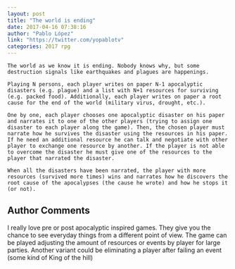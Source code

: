 ```yaml
---
layout: post
title: "The world is ending"
date: 2017-04-16 07:38:16
author: "Pablo López"
link: "https://twitter.com/yopablotv"
categories: 2017 rpg
---
```

```
The world as we know it is ending. Nobody knows why, but some destruction signals like earthquakes and plagues are happenings.

Playing N persons, each player writes on paper N-1 apocalyptic disasters (e.g. plague) and a list with N+1 resources for surviving (e.g. packed food). Additionally, each player writes on paper a root cause for the end of the world (military virus, drought, etc.).

One by one, each player chooses one apocalyptic disaster on his paper and narrates it to one of the other players (trying to assign one disaster to each player along the game). Then, the chosen player must narrate how he survives the disaster using the resources in his paper. If he need an additional resource he can talk and negotiate with other player to exchange one resource by another. If the player is not able to overcome the disaster he must give one of the resources to the player that narrated the disaster.

When all the disasters have been narrated, the player with more resources (survived more times) wins and narrates how he discovers the root cause of the apocalypses (the cause he wrote) and how he stops it (or not).
```
## Author Comments 

I really love pre or post apocalyptic inspired games. They give you the chance to see everyday things from a different point of view. 
The game can be played adjusting the amount of resources or events by player for large parties. Another variant could be eliminating a player after failing an event (some kind of King of the hill)
